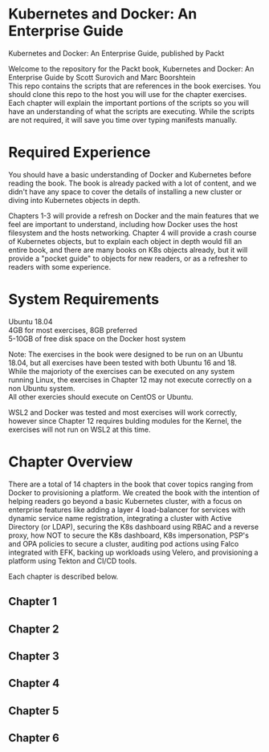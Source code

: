 # Kubernetes and Docker: An Enterprise Guide
Kubernetes and Docker: An Enterprise Guide, published by Packt
  
Welcome to the repository for the Packt book, Kubernetes and Docker: An Enterprise Guide by Scott Surovich and Marc Boorshtein  
This repo contains the scripts that are references in the book exercises.  You should clone this repo to the host you will use for the chapter exercises.  
Each chapter will explain the important portions of the scripts so you will have an understanding of what the scripts are executing.  While the scripts are not required, it will save you time over typing manifests manually.  
  
# Required Experience  
You should have a basic understanding of Docker and Kubernetes before reading the book.  The book is already packed with a lot of content, and we didn't have any space to cover the details of installing a new cluster or diving into Kubernetes objects in depth.  
  
Chapters 1-3 will provide a refresh on Docker and the main features that we feel are important to understand, including how Docker uses the host filesystem and the hosts networking. Chapter 4 will provide a crash course of Kubernetes objects, but to explain each object in depth would fill an entire book, and there are many books on K8s objects already, but it will provide a "pocket guide" to objects for new readers, or as a refresher to readers with some experience. 

# System Requirements  
Ubuntu 18.04  
4GB for most exercises, 8GB preferred  
5-10GB of free disk space on the Docker host system    

Note: The exercises in the book were designed to be run on an Ubuntu 18.04, but all exercises have been tested with both Ubuntu 16 and 18.  
While the majorioty of the exercises can be executed on any system running Linux, the exercises in Chapter 12 may not execute correctly on a non Ubuntu system.  
All other exercies should execute on CentOS or Ubuntu.

WSL2 and Docker was tested and most exercises will work correctly, however since Chapter 12 requires bulding modules for the Kernel, the exercises will not run on WSL2 at this time.  
  
# Chapter Overview  
There are a total of 14 chapters in the book that cover topics ranging from Docker to provisioning a platform.  We created the book with the intention of helping readers go beyond a basic Kubernetes cluster, with a focus on enterprise features like adding a layer 4 load-balancer for services with dynamic service name registration, integrating a cluster with Active Directory (or LDAP), securing the K8s dashboard using RBAC and a reverse proxy, how NOT to secure the K8s dashboard, K8s impersonation, PSP's and OPA policies to secure a cluster, auditing pod actions using Falco integrated with EFK, backing up workloads using Velero, and provisioning a platform using Tekton and CI/CD tools. 
  
Each chapter is described below.  

## Chapter 1  

## Chapter 2  

## Chapter 3  

## Chapter 4  

## Chapter 5

## Chapter 6
